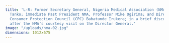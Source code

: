 ```yaml
---
title: 'L-R: Former Secretary General, Nigeria Medical Association (NMA), Dr. Yusuf
  Tanko; immediate Past President NMA, Professor Mike Ogirima; and Director General,
  Consumer Protection Council (CPC) Babatunde Irukera; in a brief discussion soon
  after the NMA’s courtesy visit on the Director General.'
image: "/uploads/nma-02.jpg"
dimensions: 1012x675
---
```


